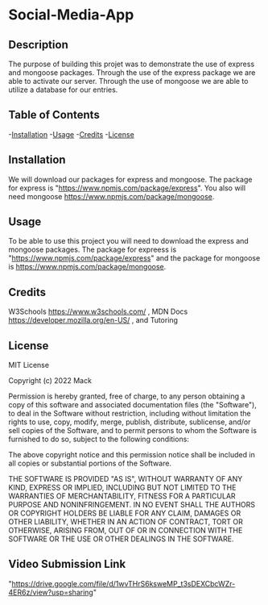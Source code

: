 # Social-Media-App

## Description
The purpose of building this projet was to demonstrate the use of express and mongoose packages. Through the use of the express package we are able to activate our server. Through the use of mongoose we are able to utilize a database for our entries. 

## Table of Contents
-[Installation](#installation)
-[Usage](#usage)
-[Credits](#credits)
-[License](#license)

## Installation
We will download our packages for express and mongoose. The package for express is "https://www.npmjs.com/package/express". You also will need mongoose https://www.npmjs.com/package/mongoose. 

## Usage
To be able to use this project you will need to download the express and mongoose packages. The package for expreess is "https://www.npmjs.com/package/express" and the package for mongoose is https://www.npmjs.com/package/mongoose. 

## Credits
W3Schools https://www.w3schools.com/ , MDN Docs https://developer.mozilla.org/en-US/ , and Tutoring

## License

MIT License

Copyright (c) 2022 Mack

Permission is hereby granted, free of charge, to any person obtaining a copy
of this software and associated documentation files (the "Software"), to deal
in the Software without restriction, including without limitation the rights
to use, copy, modify, merge, publish, distribute, sublicense, and/or sell
copies of the Software, and to permit persons to whom the Software is
furnished to do so, subject to the following conditions:

The above copyright notice and this permission notice shall be included in all
copies or substantial portions of the Software.

THE SOFTWARE IS PROVIDED "AS IS", WITHOUT WARRANTY OF ANY KIND, EXPRESS OR
IMPLIED, INCLUDING BUT NOT LIMITED TO THE WARRANTIES OF MERCHANTABILITY,
FITNESS FOR A PARTICULAR PURPOSE AND NONINFRINGEMENT. IN NO EVENT SHALL THE
AUTHORS OR COPYRIGHT HOLDERS BE LIABLE FOR ANY CLAIM, DAMAGES OR OTHER
LIABILITY, WHETHER IN AN ACTION OF CONTRACT, TORT OR OTHERWISE, ARISING FROM,
OUT OF OR IN CONNECTION WITH THE SOFTWARE OR THE USE OR OTHER DEALINGS IN THE
SOFTWARE.

## Video Submission Link
"https://drive.google.com/file/d/1wvTHrS6ksweMP_t3sDEXCbcWZr-4ER6z/view?usp=sharing"

